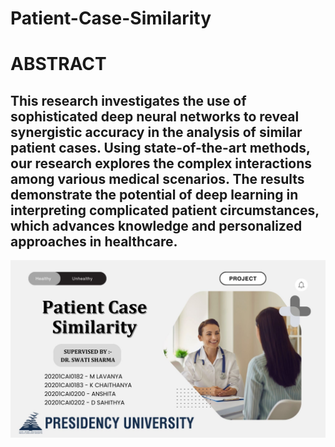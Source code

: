# Patient-Case-Similarity

<h1> ABSTRACT </h1>
<h2>This research investigates the use of sophisticated deep neural networks to reveal synergistic accuracy in the analysis of similar patient cases. Using state-of-the-art methods, our research explores the complex interactions among various medical scenarios. The results demonstrate the potential of deep learning in interpreting complicated patient circumstances, which advances knowledge and personalized approaches in healthcare.</h2>

![alt text](Patient-Case-Similarity.jpg)
